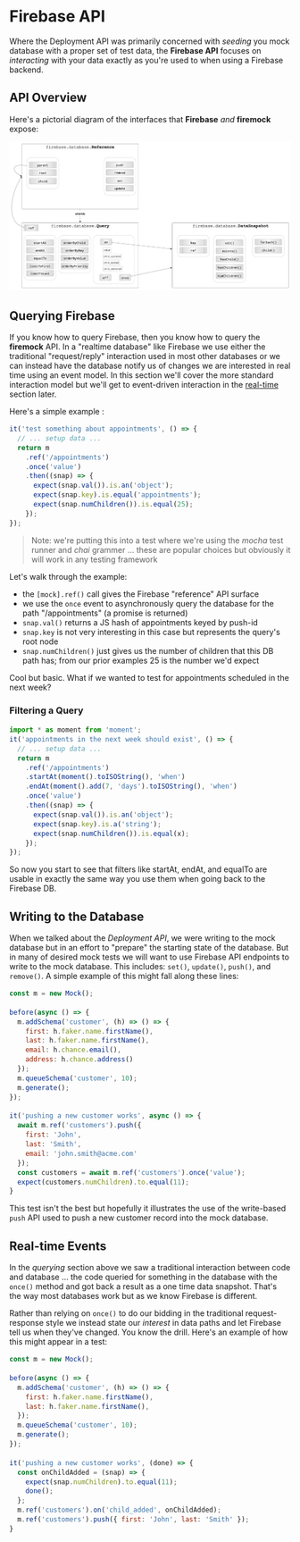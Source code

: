 # Firebase API

Where the Deployment API was primarily concerned with _seeding_ you mock database with a proper set of test data, the **Firebase API** focuses on _interacting_ with your data exactly as you're used to when using a Firebase backend.

## API Overview

Here's a pictorial diagram of the interfaces that **Firebase** _and_ **firemock** expose:

![api](../images/firebase-api.jpg)

## Querying Firebase

If you know how to query Firebase, then you know how to query the **firemock** API. In a "realtime database" like Firebase we use either the traditional "request/reply" interaction used in most other databases or we can instead have the database notify us of changes we are interested in real time using an event model. In this section we'll cover the more standard interaction model but we'll get to event-driven interaction in the [real-time](#real-time-events) section later.

Here's a simple example :

```js
it('test something about appointments', () => {
  // ... setup data ...
  return m
    .ref('/appointments')
    .once('value')
    .then((snap) => {
      expect(snap.val()).is.an('object');
      expect(snap.key).is.equal('appointments');
      expect(snap.numChildren()).is.equal(25);
    });
});
```

> Note: we're putting this into a test where we're using the _mocha_ test runner and _chai_ grammer ... these are popular choices but obviously it will work in any testing framework

Let's walk through the example:

- the `[mock].ref()` call gives the Firebase "reference" API surface
- we use the `once` event to asynchronously query the database for the path "/appointments" (a promise is returned)
- `snap.val()` returns a JS hash of appointments keyed by push-id
- `snap.key` is not very interesting in this case but represents the query's root node
- `snap.numChildren()` just gives us the number of children that this DB path has; from our prior examples 25 is the number we'd expect

Cool but basic. What if we wanted to test for appointments scheduled in the next week?

### Filtering a Query

```js
import * as moment from 'moment';
it('appointments in the next week should exist', () => {
  // ... setup data ...
  return m
    .ref('/appointments')
    .startAt(moment().toISOString(), 'when')
    .endAt(moment().add(7, 'days').toISOString(), 'when')
    .once('value')
    .then((snap) => {
      expect(snap.val()).is.an('object');
      expect(snap.key).is.a('string');
      expect(snap.numChildren()).is.equal(x);
    });
});
```

So now you start to see that filters like startAt, endAt, and equalTo are usable in exactly the same way you use them when going back to the Firebase DB.

## Writing to the Database

When we talked about the _Deployment API_, we were writing to the mock database but in an effort to "prepare" the starting state of the database. But in many of desired mock tests we will want to use Firebase API endpoints to write to the mock database. This includes: `set()`, `update()`, `push()`, and `remove()`. A simple example of this might fall along these lines:

```js
const m = new Mock();

before(async () => {
  m.addSchema('customer', (h) => () => {
    first: h.faker.name.firstName(),
    last: h.faker.name.firstName(),
    email: h.chance.email(),
    address: h.chance.address()
  });
  m.queueSchema('customer', 10);
  m.generate();
});

it('pushing a new customer works', async () => {
  await m.ref('customers').push({
    first: 'John',
    last: 'Smith',
    email: 'john.smith@acme.com'
  });
  const customers = await m.ref('customers').once('value');
  expect(customers.numChildren).to.equal(11);
}
```

This test isn't the best but hopefully it illustrates the use of the write-based `push` API used to push a new customer record into the mock database.

## Real-time Events

In the _querying_ section above we saw a traditional interaction between code and database ... the code queried for something in the database with the `once()` method and got back a result as a one time data snapshot. That's the way most databases work but as we know Firebase is different.

Rather than relying on `once()` to do our bidding in the traditional request-response style we instead state our _interest_ in data paths and let Firebase tell us when they've changed. You know the drill. Here's an example of how this might appear in a test:

```js
const m = new Mock();

before(async () => {
  m.addSchema('customer', (h) => () => {
    first: h.faker.name.firstName(),
    last: h.faker.name.firstName(),
  });
  m.queueSchema('customer', 10);
  m.generate();
});

it('pushing a new customer works', (done) => {
  const onChildAdded = (snap) => {
    expect(snap.numChildren).to.equal(11);
    done();
  };
  m.ref('customers').on('child_added', onChildAdded);
  m.ref('customers').push({ first: 'John', last: 'Smith' });
}
```
